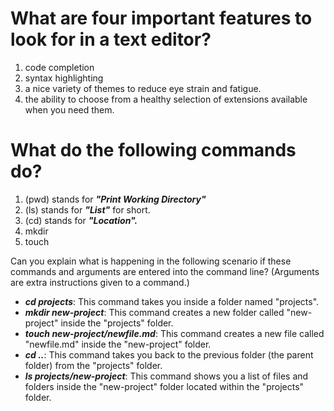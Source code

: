 # What are four important features to look for in a text editor?

1. code completion
2. syntax highlighting
3. a nice variety of themes to reduce eye strain and fatigue.
4. the ability to choose from a healthy selection of extensions available when you need them.

# What do the following commands do?

1. (pwd) stands for ***"Print Working Directory"***
2. (ls) stands for ***"List"*** for short.
3. (cd) stands for ***"Location".***
4. mkdir
5. touch

Can you explain what is happening in the following scenario if these commands and arguments are entered into the command line? (Arguments are extra instructions given to a command.)

- ***cd projects***: This command takes you inside a folder named "projects".
- ***mkdir new-project***: This command creates a new folder called "new-project" inside the "projects" folder.
- ***touch new-project/newfile.md***: This command creates a new file called "newfile.md" inside the "new-project" folder.
- ***cd ..***: This command takes you back to the previous folder (the parent folder) from the "projects" folder.
- ***ls projects/new-project***: This command shows you a list of files and folders inside the "new-project" folder located within the "projects" folder.

